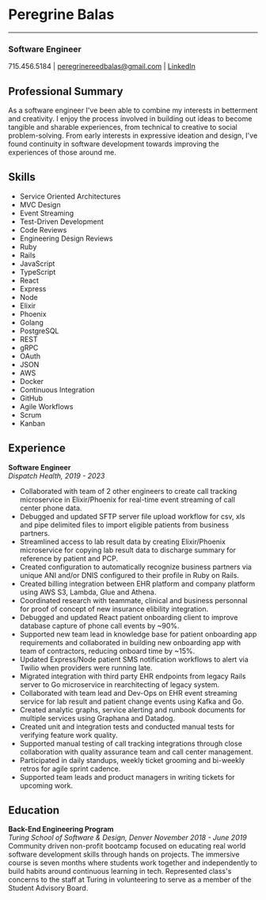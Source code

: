 # Peregrine Balas
---
### Software Engineer

715.456.5184 | <peregrinereedbalas@gmail.com>  | [LinkedIn](https://www.linkedin.com/in/peregrine-balas/)

## Professional Summary
As a software engineer I've been able to combine my interests in betterment and creativity. I enjoy the process involved in building out ideas to become tangible and sharable experiences, from technical to creative to social problem-solving. From early interests in expressive ideation and design, I've found continuity in software development towards improving the experiences of those around me.

## Skills
- Service Oriented Architectures
- MVC Design
- Event Streaming
- Test-Driven Development
- Code Reviews
- Engineering Design Reviews
- Ruby
- Rails
- JavaScript
- TypeScript
- React
- Express
- Node
- Elixir
- Phoenix
- Golang
- PostgreSQL
- REST
- gRPC
- OAuth
- JSON
- AWS
- Docker
- Continuous Integration
- GitHub
- Agile Workflows
- Scrum
- Kanban

## Experience
**Software Engineer**  
*Dispatch Health, 2019 - 2023*  
- Collaborated with team of 2 other engineers to create call tracking microservice in Elixir/Phoenix for real-time event streaming of call center phone data.
- Debugged and updated SFTP server file upload workflow for csv, xls and pipe delimited files to import eligible patients from business partners.
- Streamlined access to lab result data by creating Elixir/Phoenix microservice for copying lab result data to discharge summary for reference by patient and PCP.
- Created configuration to automatically recognize business partners via unique ANI and/or DNIS configured to their profile in Ruby on Rails.
- Created billing integration between EHR platform and company platform using AWS S3, Lambda, Glue and Athena.
- Coordinated research with teammate, clinical and business personnal for proof of concept of new insurance elibility integration.
- Debugged and updated React patient onboarding client to improve database capture of phone call events by ~90%.
- Supported new team lead in knowledge base for patient onboarding app requirements and collaborated in building new onboarding app with team of contractors, reducing onboard time by ~15%.
- Updated Express/Node patient SMS notification workflows to alert via Twilio when providers were running late.
- Migrated integration with third party EHR endpoints from legacy Rails server to Go microservice in rearchitecting of legacy system.
- Collaborated with team lead and Dev-Ops on EHR event streaming service for lab result and patient change events using Kafka and Go.
- Created analytic graphs, service alerting and runbook documents for multiple services using Graphana and Datadog.
- Created unit and integration tests and conducted manual tests for verifying feature work quality.
- Supported manual testing of call tracking integrations through close collaboration with quality assurance team and call center management.
- Participated in daily standups, weekly ticket grooming and bi-weekly retros for agile sprint cadence.
- Supported team leads and product managers in writing tickets for upcoming work.

## Education
**Back-End Engineering Program**  
*Turing School of Software & Design, Denver November 2018 - June 2019*  
Community driven non-profit bootcamp focused on educating real world software development skills through hands on projects. The immersive course is seven months where students work together and independently to build habits around continuous learning in tech. Represented class's concerns to the staff at Turing in volunteering to serve as a member of the Student Advisory Board.
